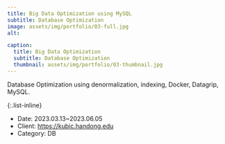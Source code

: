 ```yaml
---
title: Big Data Optimization using MySQL
subtitle: Database Optimization
image: assets/img/portfolio/03-full.jpg
alt: 

caption:
  title: Big Data Optimization
  subtitle: Database Optimization
  thumbnail: assets/img/portfolio/03-thumbnail.jpg
---
```

Database Optimization using denormalization, indexing, Docker, Datagrip, MySQL.

{:.list-inline}
- Date: 2023.03.13~2023.06.05
- Client: https://kubic.handong.edu
- Category: DB


